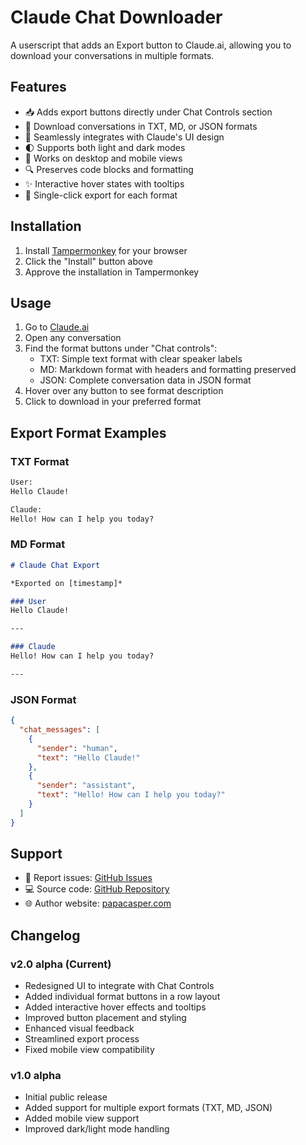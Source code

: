 # Claude Chat Downloader

A userscript that adds an Export button to Claude.ai, allowing you to download your conversations in multiple formats.

## Features

- 📥 Adds export buttons directly under Chat Controls section
- 💾 Download conversations in TXT, MD, or JSON formats
- 🎨 Seamlessly integrates with Claude's UI design
- 🌓 Supports both light and dark modes
- 📱 Works on desktop and mobile views
- 🔍 Preserves code blocks and formatting
- ✨ Interactive hover states with tooltips
- 🎯 Single-click export for each format

## Installation

1. Install [Tampermonkey](https://www.tampermonkey.net/) for your browser
2. Click the "Install" button above
3. Approve the installation in Tampermonkey

## Usage

1. Go to [Claude.ai](https://claude.ai)
2. Open any conversation
3. Find the format buttons under "Chat controls":
   - TXT: Simple text format with clear speaker labels
   - MD: Markdown format with headers and formatting preserved
   - JSON: Complete conversation data in JSON format
4. Hover over any button to see format description
5. Click to download in your preferred format

## Export Format Examples

### TXT Format
```txt
User:
Hello Claude!

Claude:
Hello! How can I help you today?
```

### MD Format
```markdown
# Claude Chat Export

*Exported on [timestamp]*

### User
Hello Claude!

---

### Claude
Hello! How can I help you today?

---
```

### JSON Format
```json
{
  "chat_messages": [
    {
      "sender": "human",
      "text": "Hello Claude!"
    },
    {
      "sender": "assistant",
      "text": "Hello! How can I help you today?"
    }
  ]
}
```

## Support

- 🐛 Report issues: [GitHub Issues](https://github.com/PapaCasper/claude-downloader/issues)
- 💻 Source code: [GitHub Repository](https://github.com/PapaCasper/claude-downloader)
- 🌐 Author website: [papacasper.com](https://papacasper.com)

## Changelog

### v2.0 alpha (Current)
- Redesigned UI to integrate with Chat Controls
- Added individual format buttons in a row layout
- Added interactive hover effects and tooltips
- Improved button placement and styling
- Enhanced visual feedback
- Streamlined export process
- Fixed mobile view compatibility

### v1.0 alpha
- Initial public release
- Added support for multiple export formats (TXT, MD, JSON)
- Added mobile view support
- Improved dark/light mode handling
